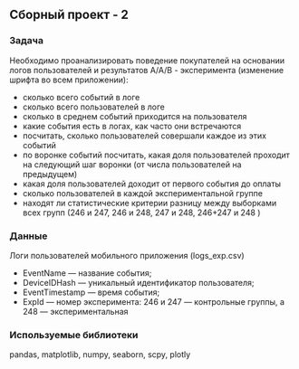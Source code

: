 ## Сборный проект - 2

### Задача
Необходимо проанализировать поведение покупателей на основании логов пользователей и результатов А/А/В - эксперимента (изменение шрифта во всем приложении):
- сколько всего событий в логе
- сколько всего пользователей в логе
- сколько в среднем событий приходится на пользователя
- какие события есть в логах, как часто они встречаются
- посчитать, сколько пользователей совершали каждое из этих событий
- по воронке событий посчитать, какая доля пользователей проходит на следующий шаг воронки (от числа пользователей на предыдущем)
- какая доля пользователей доходит от первого события до оплаты
- сколько пользователей в каждой экспериментальной группе
- находят ли статистические критерии разницу между выборками всех групп (246 и 247, 246 и 248, 247 и 248, 246+247 и 248 )

### Данные
Логи пользователей мобильного приложения (logs_exp.csv)
- EventName — название события;
- DeviceIDHash — уникальный идентификатор пользователя;
- EventTimestamp — время события;
- ExpId — номер эксперимента: 246 и 247 — контрольные группы, а 248 — экспериментальная

### Используемые библиотеки
pandas, matplotlib, numpy, seaborn, scpy, plotly
